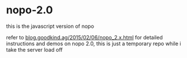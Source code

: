 # nopo-2.0
this is the javascript version of nopo

refer to [blog.goodkind.ag/2015/02/06/nopo_2.x.html](https://blog.goodkind.ag/2015/02/06/nopo_2.x.html) for detailed instructions and demos on nopo 2.0, this is just a temporary repo while i take the server load off
